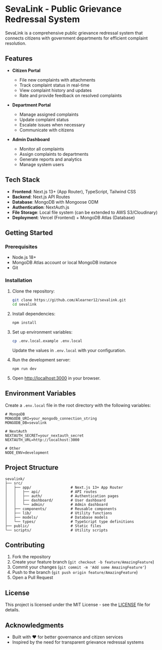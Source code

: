 # SevaLink - Public Grievance Redressal System

SevaLink is a comprehensive public grievance redressal system that connects citizens with government departments for efficient complaint resolution.

## Features

- **Citizen Portal**
  - File new complaints with attachments
  - Track complaint status in real-time
  - View complaint history and updates
  - Rate and provide feedback on resolved complaints

- **Department Portal**
  - Manage assigned complaints
  - Update complaint status
  - Escalate issues when necessary
  - Communicate with citizens

- **Admin Dashboard**
  - Monitor all complaints
  - Assign complaints to departments
  - Generate reports and analytics
  - Manage system users

## Tech Stack

- **Frontend**: Next.js 13+ (App Router), TypeScript, Tailwind CSS
- **Backend**: Next.js API Routes
- **Database**: MongoDB with Mongoose ODM
- **Authentication**: NextAuth.js
- **File Storage**: Local file system (can be extended to AWS S3/Cloudinary)
- **Deployment**: Vercel (Frontend) + MongoDB Atlas (Database)

## Getting Started

### Prerequisites

- Node.js 18+
- MongoDB Atlas account or local MongoDB instance
- Git

### Installation

1. Clone the repository:
   ```bash
   git clone https://github.com/Alearner12/sevalink.git
   cd sevalink
   ```

2. Install dependencies:
   ```bash
   npm install
   ```

3. Set up environment variables:
   ```bash
   cp .env.local.example .env.local
   ```
   Update the values in `.env.local` with your configuration.

4. Run the development server:
   ```bash
   npm run dev
   ```

5. Open [http://localhost:3000](http://localhost:3000) in your browser.

## Environment Variables

Create a `.env.local` file in the root directory with the following variables:

```env
# MongoDB
MONGODB_URI=your_mongodb_connection_string
MONGODB_DB=sevalink

# NextAuth
NEXTAUTH_SECRET=your_nextauth_secret
NEXTAUTH_URL=http://localhost:3000

# Other
NODE_ENV=development
```

## Project Structure

```
sevalink/
├── src/
│   ├── app/                  # Next.js 13+ App Router
│   │   ├── api/              # API routes
│   │   ├── auth/             # Authentication pages
│   │   ├── dashboard/        # User dashboard
│   │   └── admin/            # Admin dashboard
│   ├── components/           # Reusable components
│   ├── lib/                  # Utility functions
│   ├── models/               # Database models
│   └── types/                # TypeScript type definitions
├── public/                   # Static files
└── scripts/                  # Utility scripts
```

## Contributing

1. Fork the repository
2. Create your feature branch (`git checkout -b feature/AmazingFeature`)
3. Commit your changes (`git commit -m 'Add some AmazingFeature'`)
4. Push to the branch (`git push origin feature/AmazingFeature`)
5. Open a Pull Request

## License

This project is licensed under the MIT License - see the [LICENSE](LICENSE) file for details.

## Acknowledgments

- Built with ❤️ for better governance and citizen services
- Inspired by the need for transparent grievance redressal systems
